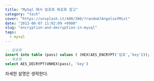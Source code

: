 ```yaml
---
title: "MySql 에서 암호화 복호화 참고"
category: "tech"
cover: "https://unsplash.it/400/300/?random?AngelsofMist"
date: "2013-08-07 11:02:09 +0900"
slug: "encryption-and-decryption-in-mysql"
tags:
  - mysql
---
```


```sql
-- 암호화
insert into table (pass) values ( (HEX(AES_ENCRYPT('암호','key')));
-- 복호화
select AES_DECRYPT(UNHEX(pass), 'key')
```

자세한 설명은 생략한다.
